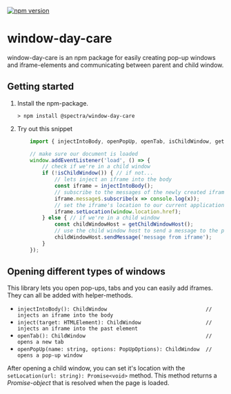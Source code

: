[![npm version](https://badge.fury.io/js/%40spectra%2Fwindow-day-care.svg)](https://badge.fury.io/js/%40spectra%2Fwindow-day-care)

# window-day-care

window-day-care is an npm package for easily creating pop-up windows and iframe-elements and communicating between parent and child window.

## Getting started
1. Install the npm-package.

    ```> npm install @spectra/window-day-care```

1. Try out this snippet
    ```js
        import { injectIntoBody, openPopUp, openTab, isChildWindow, getChildWindowHost } from "@spectra/window-day-care";

        // make sure our document is loaded
        window.addEventListener('load', () => {
            // check if we're in a child window
            if (!isChildWindow()) { // if not...
                // lets inject an iframe into the body
                const iframe = injectIntoBody();
                // subscribe to the messages of the newly created iframe
                iframe.message$.subscribe(x => console.log(x));
                // set the iframe's location to our current application
                iframe.setLocation(window.location.href);
            } else { // if we're in a child window
                const childWindowHost = getChildWindowHost();
                // use the child window host to send a message to the parent
                childWindowHost.sendMessage('message from iframe');
            }
        });

    ```

## Opening different types of windows

This library lets you open pop-ups, tabs and you can easily add iframes. They can all be added with helper-methods.

* `injectIntoBody(): ChildWindow                                // injects an iframe into the body`
* `inject(target: HTMLElement): ChildWindow                     // injects an iframe into the past element`
* `openTab(): ChildWindow                                       // opens a new tab`
* `openPopUp(name: string, options: PopUpOptions): ChildWindow  // opens a pop-up window`

After opening a child window, you can set it's location with the `setLocation(url: string): Promise<void>` method. This method returns a _Promise-object_ that is resolved when the page is loaded.